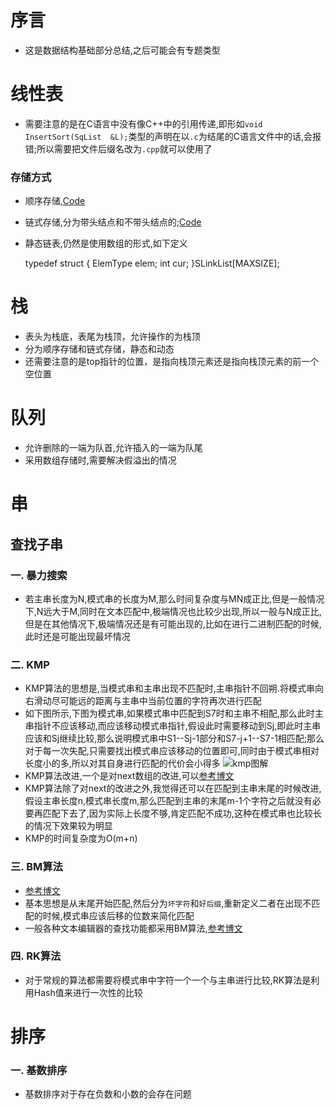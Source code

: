 # 序言
* 这是数据结构基础部分总结,之后可能会有专题类型

# 线性表
* 需要注意的是在C语言中没有像C++中的引用传递,即形如`void InsertSort(SqList  &L);`类型的声明在以`.c`为结尾的C语言文件中的话,会报错;所以需要把文件后缀名改为`.cpp`就可以使用了
### 存储方式
* 顺序存储,[Code](https://github.com/HusterYP/DataStructure/blob/master/List/List.cpp)
* 链式存储,分为带头结点和不带头结点的;[Code](https://github.com/HusterYP/DataStructure/blob/master/List/LinkList.cpp)
* 静态链表,仍然是使用数组的形式,如下定义

    typedef struct
    {
        ElemType elem;
        int cur;
    }SLinkList[MAXSIZE];

# 栈
* 表头为栈底，表尾为栈顶，允许操作的为栈顶
* 分为顺序存储和链式存储，静态和动态
* 还需要注意的是top指针的位置，是指向栈顶元素还是指向栈顶元素的前一个空位置

# 队列
* 允许删除的一端为队首,允许插入的一端为队尾
* 采用数组存储时,需要解决假溢出的情况

# 串
## 查找子串
### 一. 暴力搜索
* 若主串长度为N,模式串的长度为M,那么时间复杂度与MN成正比,但是一般情况下,N远大于M,同时在文本匹配中,极端情况也比较少出现,所以一般与N成正比,但是在其他情况下,极端情况还是有可能出现的,比如在进行二进制匹配的时候,此时还是可能出现最坏情况
### 二. KMP
* KMP算法的思想是,当模式串和主串出现不匹配时,主串指针不回朔.将模式串向右滑动尽可能远的距离与主串中当前位置的字符再次进行匹配
* 如下图所示,下图为模式串,如果模式串中匹配到S7时和主串不相配,那么此时主串指针不应该移动,而应该移动模式串指针,假设此时需要移动到Sj,即此时主串应该和Sj继续比较,那么说明模式串中S1--Sj-1部分和S7-j+1--S7-1相匹配;那么对于每一次失配,只需要找出模式串应该移动的位置即可,同时由于模式串相对长度小的多,所以对其自身进行匹配的代价会小得多
![kmp图解](./kmp.png)
* KMP算法改进,一个是对next数组的改进,可以[参考博文](https://blog.csdn.net/v_july_v/article/details/7041827)
* KMP算法除了对next的改进之外,我觉得还可以在匹配到主串末尾的时候改进,假设主串长度n,模式串长度m,那么匹配到主串的末尾m-1个字符之后就没有必要再匹配下去了,因为实际上长度不够,肯定匹配不成功,这种在模式串也比较长的情况下效果较为明显
* KMP的时间复杂度为O(m+n)
### 三. BM算法
* [参考博文](http://www.ruanyifeng.com/blog/2013/05/boyer-moore_string_search_algorithm.html)
* 基本思想是从末尾开始匹配,然后分为`坏字符`和`好后缀`,重新定义二者在出现不匹配的时候,模式串应该后移的位数来简化匹配
* 一般各种文本编辑器的查找功能都采用BM算法,[参考博文](http://www.stoimen.com/blog/2012/04/17/computer-algorithms-boyer-moore-string-search-and-matching/)
### 四. RK算法
* 对于常规的算法都需要将模式串中字符一个一个与主串进行比较,RK算法是利用Hash值来进行一次性的比较

# 排序
### 一. 基数排序
* 基数排序对于存在负数和小数的会存在问题
